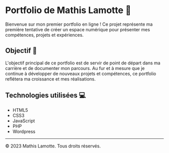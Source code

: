 # Portfolio de Mathis Lamotte 🌟

Bienvenue sur mon premier portfolio en ligne ! Ce projet représente ma première tentative de créer un espace numérique pour présenter mes compétences, projets et expériences.

## Objectif 🚀

L'objectif principal de ce portfolio est de servir de point de départ dans ma carrière et de documenter mon parcours. Au fur et à mesure que je continue à développer de nouveaux projets et compétences, ce portfolio reflétera ma croissance et mes réalisations.

## Technologies utilisées 💻

- HTML5
- CSS3
- JavaScript
- PHP
- Wordpress

---
© 2023 Mathis Lamotte. Tous droits réservés.
